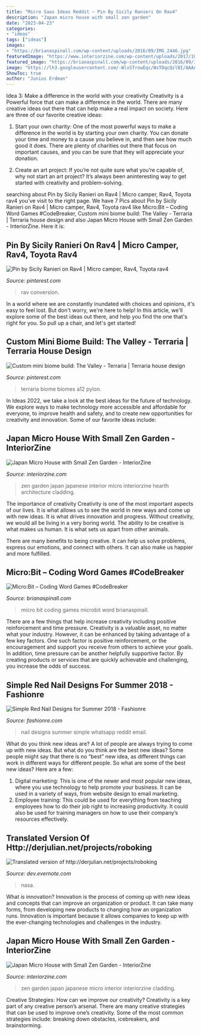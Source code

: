 ```yaml
---
title: "Micro Saas Ideas Reddit ~ Pin By Sicily Ranieri On Rav4"
description: "Japan micro house with small zen garden"
date: "2023-04-23"
categories:
- "ideas"
tags: ["ideas"]
images:
- "https://brianaspinall.com/wp-content/uploads/2016/09/IMG_2446.jpg"
featuredImage: "https://www.interiorzine.com/wp-content/uploads/2017/10/japanese-house-hearth-architects-14.jpg"
featured_image: "https://brianaspinall.com/wp-content/uploads/2016/09/IMG_2446.jpg"
image: "https://lh3.googleusercontent.com/-WlxSTrowEqc/WsTOqcQzlBI/AAAAAAABSZ4/a7cBarc83gk2RQcwoxwgysDWTd60EtrUgCHMYCw/s0/10-red-nail-designs.jpeg"
ShowToc: true
author: "Junius Erdman"
---
```



Idea 3: Make a difference in the world with your creativity
Creativity is a Powerful force that can make a difference in the world. There are many creative ideas out there that can help make a real impact on society. Here are three of our favorite creative ideas:
1. Start your own charity: One of the most powerful ways to make a difference in the world is by starting your own charity. You can donate your time and money to a cause you believe in, and then see how much good it does. There are plenty of charities out there that focus on important causes, and you can be sure that they will appreciate your donation.

2. Create an art project: If you’re not quite sure what you’re capable of, why not start an art project? It’s always been aninteresting way to get started with creativity and problem-solving.

	

		
searching about Pin by Sicily Ranieri on Rav4 | Micro camper, Rav4, Toyota rav4 you've visit to the right page. We have 7 Pics about Pin by Sicily Ranieri on Rav4 | Micro camper, Rav4, Toyota rav4 like Micro:Bit – Coding Word Games #CodeBreaker, Custom mini biome build: The Valley - Terraria | Terraria house design and also Japan Micro House with Small Zen Garden - InteriorZine. Here it is:
		
    
## Pin By Sicily Ranieri On Rav4 | Micro Camper, Rav4, Toyota Rav4

<img loading=lazy src="https://i.pinimg.com/736x/40/0f/db/400fdbf62d7f80a6936c035f7ae27cf2.jpg" onerror="this.onerror=null;this.src='https://tse2.mm.bing.net/th?id=OIP.4mmUtQ5tZVT7hP7QtLMP5AHaFj&amp;pid=15.1';" alt="Pin by Sicily Ranieri on Rav4 | Micro camper, Rav4, Toyota rav4">

_Source: pinterest.com_

>rav conversion. 

	

In a world where we are constantly inundated with choices and opinions, it's easy to feel lost. But don't worry, we're here to help! In this article, we'll explore some of the best ideas out there, and help you find the one that's right for you. So pull up a chair, and let's get started!

    
## Custom Mini Biome Build: The Valley - Terraria | Terraria House Design

<img loading=lazy src="https://i.pinimg.com/736x/71/80/81/718081555a36073780f368582cdd5107.jpg" onerror="this.onerror=null;this.src='https://tse2.mm.bing.net/th?id=OIP.tK0xvDmpjrYa5vOlQnBxfgHaMr&amp;pid=15.1';" alt="Custom mini biome build: The Valley - Terraria | Terraria house design">

_Source: pinterest.com_

>terraria biome biomes a12 pylon. 

	

In Ideas 2022, we take a look at the best ideas for the future of technology. We explore ways to make technology more accessible and affordable for everyone, to improve health and safety, and to create new opportunities for creativity and innovation. Some of our favorite ideas include: 

    
## Japan Micro House With Small Zen Garden - InteriorZine

<img loading=lazy src="https://www.interiorzine.com/wp-content/uploads/2017/10/japanese-house-hearth-architects-8.jpg" onerror="this.onerror=null;this.src='https://tse3.mm.bing.net/th?id=OIP.Q7i0KE9y_jsPjH7yG5CW9AHaJE&amp;pid=15.1';" alt="Japan Micro House with Small Zen Garden - InteriorZine">

_Source: interiorzine.com_

>zen garden japan japanese interior micro interiorzine hearth architecture cladding. 

	

The importance of creativity
Creativity is one of the most important aspects of our lives. It is what allows us to see the world in new ways and come up with new ideas. It is what drives innovation and progress.
Without creativity, we would all be living in a very boring world. The ability to be creative is what makes us human. It is what sets us apart from other animals.

There are many benefits to being creative. It can help us solve problems, express our emotions, and connect with others. It can also make us happier and more fulfilled.

    
## Micro:Bit – Coding Word Games #CodeBreaker

<img loading=lazy src="https://brianaspinall.com/wp-content/uploads/2016/09/IMG_2446.jpg" onerror="this.onerror=null;this.src='https://tse1.mm.bing.net/th?id=OIP.NmGk7Ya2IUyddiHeAFXJ7AHaFj&amp;pid=15.1';" alt="Micro:Bit – Coding Word Games #CodeBreaker">

_Source: brianaspinall.com_

>micro bit coding games microbit word brianaspinall. 

	

There are a few things that help increase creativity including positive reinforcement and time pressure.
Creativity is a valuable asset, no matter what your industry. However, it can be enhanced by taking advantage of a few key factors. One such factor is positive reinforcement, or the encouragement and support you receive from others to achieve your goals. In addition, time pressure can be another helpfully supportive factor. By creating products or services that are quickly achievable and challenging, you increase the odds of success.

    
## Simple Red Nail Designs For Summer 2018 - Fashionre

<img loading=lazy src="https://lh3.googleusercontent.com/-WlxSTrowEqc/WsTOqcQzlBI/AAAAAAABSZ4/a7cBarc83gk2RQcwoxwgysDWTd60EtrUgCHMYCw/s0/10-red-nail-designs.jpeg" onerror="this.onerror=null;this.src='https://tse3.mm.bing.net/th?id=OIP.4mhG5uFkZz4NAbUwe2KspAHaHe&amp;pid=15.1';" alt="Simple Red Nail Designs for Summer 2018 - Fashionre">

_Source: fashionre.com_

>nail designs summer simple whatsapp reddit email. 

	

What do you think new ideas are?
A lot of people are always trying to come up with new ideas. But what do you think are the best new ideas? Some people might say that there is no “best” new idea, as different things can work in different ways for different people. So what are some of the best new ideas? Here are a few: 
1) Digital marketing: This is one of the newer and most popular new ideas, where you use technology to help promote your business. It can be used in a variety of ways, from website design to email marketing. 
2) Employee training: This could be used for everything from teaching employees how to do their job right to increasing productivity. It could also be used for training managers on how to use their company’s resources effectively.

    
## Translated Version Of Http://derjulian.net/projects/roboking

<img loading=lazy src="http://www.nasa.gov/images/content/214808main_PSP_007338_2640_hires.jpg" onerror="this.onerror=null;this.src='https://tse3.mm.bing.net/th?id=OIP.0I6Ou2tJwrdb6TUjcbbQJwHaE5&amp;pid=15.1';" alt="Translated version of http://derjulian.net/projects/roboking">

_Source: dev.evernote.com_

>nasa. 

	

What is innovation?
Innovation is the process of coming up with new ideas and concepts that can improve an organization or product. It can take many forms, from developing new products to changing how an organization runs. Innovation is important because it allows companies to keep up with the ever-changing technologies and challenges in the industry.

    
## Japan Micro House With Small Zen Garden - InteriorZine

<img loading=lazy src="https://www.interiorzine.com/wp-content/uploads/2017/10/japanese-house-hearth-architects-14.jpg" onerror="this.onerror=null;this.src='https://tse1.mm.bing.net/th?id=OIP.hAZIBidhtppTgUZLmGn0wQHaJE&amp;pid=15.1';" alt="Japan Micro House with Small Zen Garden - InteriorZine">

_Source: interiorzine.com_

>zen garden japan japanese micro interior interiorzine cladding. 

	

Creative Strategies: How can we improve our creativity?
Creativity is a key part of any creative person’s arsenal. There are many creative strategies that can be used to improve one’s creativity. Some of the most common strategies include: breaking down obstacles, icebreakers, and brainstorming.

